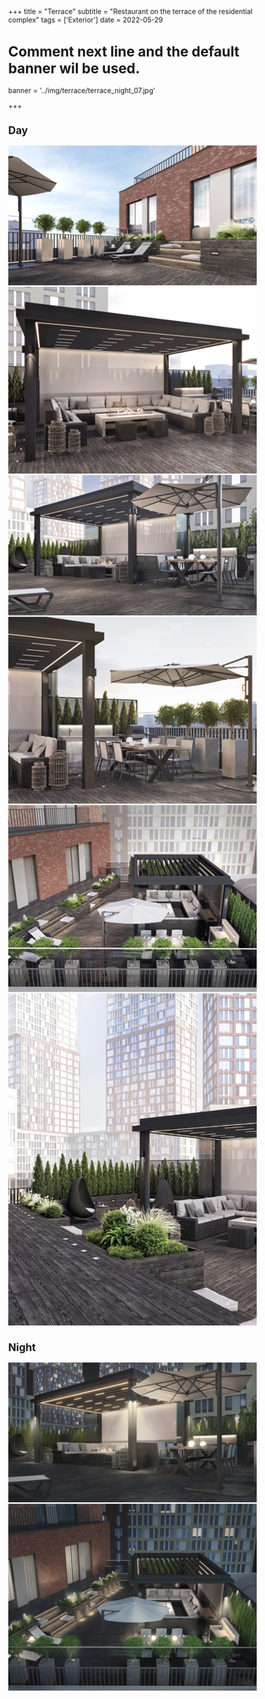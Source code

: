 +++
title = "Terrace"
subtitle = "Restaurant on the terrace of the residential complex"
tags = ['Exterior']
date = 2022-05-29

# Comment next line and the default banner wil be used.
banner = '../img/terrace/terrace_night_07.jpg'

+++

## Day

![](/img/terrace/terrace_06.jpg)
![](/img/terrace/terrace_03.jpg)
![](/img/terrace/terrace_05.jpg)
![](/img/terrace/terrace_02.jpg)
![](/img/terrace/terrace_07.jpg)
![](/img/terrace/terrace_08.jpg)

## Night

![](/img/terrace/terrace_night_05.jpg)
![](/img/terrace/terrace_night_07.jpg)
